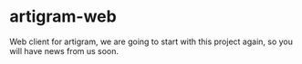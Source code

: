 # artigram-web
Web client for artigram, we are going to start with this project again, so you will have news from us soon.
